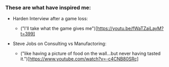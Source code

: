 ### These are what have inspired me:
* Harden Interview after a game loss: 
  * ("I'll take what the game gives me")[https://youtu.be/fWaTZaiLayM?t=399]

* Steve Jobs on Consulting vs Manufactoring:
  * ("like having a picture of food on the wall...but never having tasted it.")[https://www.youtube.com/watch?v=-c4CNB80SRc]